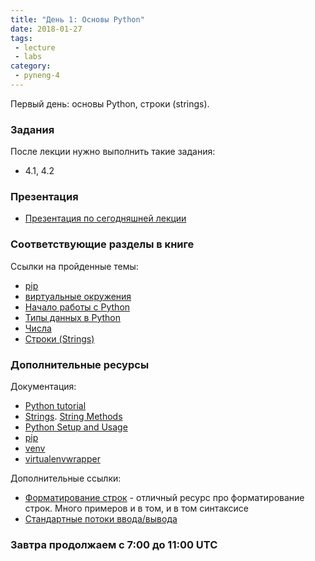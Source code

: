 ```yaml
---
title: "День 1: Основы Python"
date: 2018-01-27
tags:
 - lecture
 - labs
category:
 - pyneng-4
---
```


Первый день: основы Python, строки (strings).

### Задания

После лекции нужно выполнить такие задания:

* 4.1, 4.2


### Презентация

* [Презентация по сегодняшней лекции](https://gitpitch.com/natenka/pyneng-slides/py3-data-structures)


### Соответствующие разделы в книге

Ссылки на пройденные темы:

* [pip](https://natenka.gitbooks.io/pyneng/content/book/01_intro/pip.html)
* [виртуальные окружения](https://natenka.gitbooks.io/pyneng/content/book/01_intro/virtualenv.html)
* [Начало работы с Python](https://natenka.gitbooks.io/pyneng/content/book/03_start/)
* [Типы данных в Python](https://natenka.gitbooks.io/pyneng/content/book/04_data_structures/)
* [Числа](https://natenka.gitbooks.io/pyneng/content/book/04_data_structures/3_numbers.html)
* [Строки (Strings)](https://natenka.gitbooks.io/pyneng/content/book/04_data_structures/4_strings.html)


### Дополнительные ресурсы

Документация:

* [Python tutorial](https://docs.python.org/3/tutorial/index.html)
* [Strings](https://docs.python.org/3/library/stdtypes.html#text-sequence-type-str). [String Methods](https://docs.python.org/3/library/stdtypes.html#string-methods)
* [Python Setup and Usage](https://docs.python.org/3/using/index.html)
* [pip](https://pip.pypa.io/en/stable/)
* [venv](https://docs.python.org/3/library/venv.html)
* [virtualenvwrapper](http://virtualenvwrapper.readthedocs.io/en/latest/index.html)


Дополнительные ссылки:

* [Форматирование строк](https://pyformat.info/) - отличный ресурс про форматирование строк. Много примеров и в том, и в том синтаксисе
* [Стандартные потоки ввода/вывода](http://xgu.ru/wiki/stdin)


### Завтра продолжаем с 7:00 до 11:00 UTC
